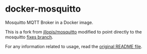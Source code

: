 # docker-mosquitto

Mosquitto MQTT Broker in a Docker image.

This is a fork from [jllopis/mosquitto](https://github.com/jllopis/docker-mosquitto) modified to point directly to the mosquitto [fixes branch](https://github.com/eclipse/mosquitto/tree/fixes).

For any information related to usage, read the [original README file](https://github.com/jllopis/docker-mosquitto/blob/master/README.md).
